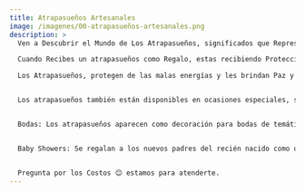 ```yaml
---
title: Atrapasueños Artesanales
image: /imagenes/00-atrapasueños-artesanales.png
description: >
  Ven a Descubrir el Mundo de Los Atrapasueños, significados que Representan. 

  Cuando Recibes un atrapasueños como Regalo, estas recibiendo Protección y cuidado. Buenas Intenciones y deseos de Bienestar, Un Gesto de Amistad o Amor. 

  Los Atrapasueños, protegen de las malas energías y les brindan Paz y Tranquilidad. 


  Los atrapasueños también están disponibles en ocasiones especiales, significando esperanza, protección y unidad.


  Bodas: Los atrapasueños aparecen como decoración para bodas de temática bohemia, casi estableciendo el símbolo en el que la pareja promete mantener a salvo los sueños del otro y su futuro juntos.


  Baby Showers: Se regalan a los nuevos padres del recién nacido como un gesto de protección y positividad.


  Pregunta por los Costos 😊 estamos para atenderte.
---
```

